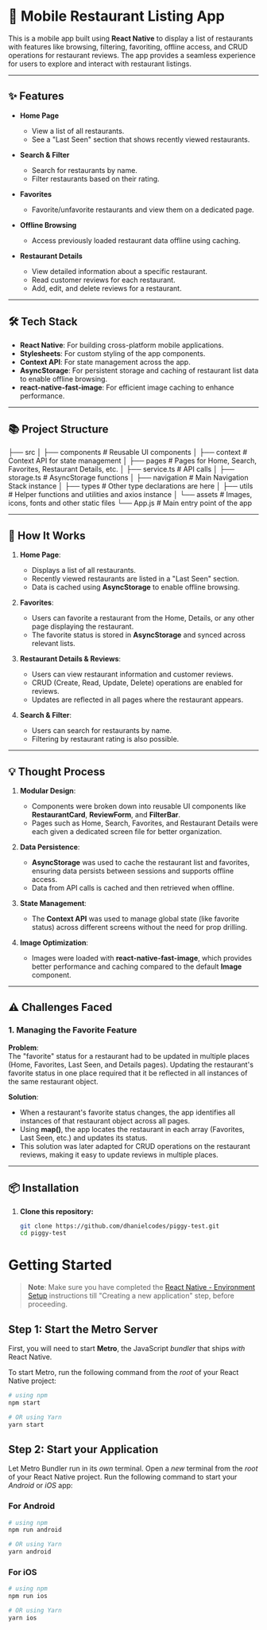 # 📱 Mobile Restaurant Listing App

This is a mobile app built using **React Native** to display a list of restaurants with features like browsing, filtering, favoriting, offline access, and CRUD operations for restaurant reviews. The app provides a seamless experience for users to explore and interact with restaurant listings.

---

## ✨ **Features**

- **Home Page**

  - View a list of all restaurants.
  - See a "Last Seen" section that shows recently viewed restaurants.

- **Search & Filter**

  - Search for restaurants by name.
  - Filter restaurants based on their rating.

- **Favorites**

  - Favorite/unfavorite restaurants and view them on a dedicated page.

- **Offline Browsing**

  - Access previously loaded restaurant data offline using caching.

- **Restaurant Details**
  - View detailed information about a specific restaurant.
  - Read customer reviews for each restaurant.
  - Add, edit, and delete reviews for a restaurant.

---

## 🛠️ **Tech Stack**

- **React Native**: For building cross-platform mobile applications.
- **Stylesheets**: For custom styling of the app components.
- **Context API**: For state management across the app.
- **AsyncStorage**: For persistent storage and caching of restaurant list data to enable offline browsing.
- **react-native-fast-image**: For efficient image caching to enhance performance.

---

## 📚 **Project Structure**

├── src
│ ├── components # Reusable UI components
│ ├── context # Context API for state management
│ ├── pages # Pages for Home, Search, Favorites, Restaurant Details, etc.
│ ├── service.ts # API calls
│ ├── storage.ts # AsyncStorage functions
│ ├── navigation # Main Navigation Stack instance
│ ├── types # Other type declarations are here
│ ├── utils # Helper functions and utilities and axios instance
│ └── assets # Images, icons, fonts and other static files
└── App.js # Main entry point of the app

---

## 🚀 **How It Works**

1. **Home Page**:

   - Displays a list of all restaurants.
   - Recently viewed restaurants are listed in a "Last Seen" section.
   - Data is cached using **AsyncStorage** to enable offline browsing.

2. **Favorites**:

   - Users can favorite a restaurant from the Home, Details, or any other page displaying the restaurant.
   - The favorite status is stored in **AsyncStorage** and synced across relevant lists.

3. **Restaurant Details & Reviews**:

   - Users can view restaurant information and customer reviews.
   - CRUD (Create, Read, Update, Delete) operations are enabled for reviews.
   - Updates are reflected in all pages where the restaurant appears.

4. **Search & Filter**:
   - Users can search for restaurants by name.
   - Filtering by restaurant rating is also possible.

---

## 💡 **Thought Process**

1. **Modular Design**:

   - Components were broken down into reusable UI components like **RestaurantCard**, **ReviewForm**, and **FilterBar**.
   - Pages such as Home, Search, Favorites, and Restaurant Details were each given a dedicated screen file for better organization.

2. **Data Persistence**:

   - **AsyncStorage** was used to cache the restaurant list and favorites, ensuring data persists between sessions and supports offline access.
   - Data from API calls is cached and then retrieved when offline.

3. **State Management**:

   - The **Context API** was used to manage global state (like favorite status) across different screens without the need for prop drilling.

4. **Image Optimization**:
   - Images were loaded with **react-native-fast-image**, which provides better performance and caching compared to the default **Image** component.

---

## ⚠️ **Challenges Faced**

### **1. Managing the Favorite Feature**

**Problem**:  
The "favorite" status for a restaurant had to be updated in multiple places (Home, Favorites, Last Seen, and Details pages). Updating the restaurant's favorite status in one place required that it be reflected in all instances of the same restaurant object.

**Solution**:

- When a restaurant's favorite status changes, the app identifies all instances of that restaurant object across all pages.
- Using **map()**, the app locates the restaurant in each array (Favorites, Last Seen, etc.) and updates its status.
- This solution was later adapted for CRUD operations on the restaurant reviews, making it easy to update reviews in multiple places.

---

## 📦 **Installation**

1. **Clone this repository:**
   ```bash
   git clone https://github.com/dhanielcodes/piggy-test.git
   cd piggy-test
   ```

# Getting Started

> **Note**: Make sure you have completed the [React Native - Environment Setup](https://reactnative.dev/docs/environment-setup) instructions till "Creating a new application" step, before proceeding.

## Step 1: Start the Metro Server

First, you will need to start **Metro**, the JavaScript _bundler_ that ships _with_ React Native.

To start Metro, run the following command from the _root_ of your React Native project:

```bash
# using npm
npm start

# OR using Yarn
yarn start
```

## Step 2: Start your Application

Let Metro Bundler run in its _own_ terminal. Open a _new_ terminal from the _root_ of your React Native project. Run the following command to start your _Android_ or _iOS_ app:

### For Android

```bash
# using npm
npm run android

# OR using Yarn
yarn android
```

### For iOS

```bash
# using npm
npm run ios

# OR using Yarn
yarn ios
```
